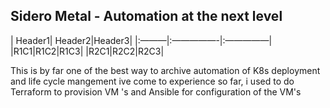 
## Sidero Metal - Automation at the next level


| Header1| Header2|Header3|
|:———|:—————-|:—————|
|R1C1|R1C2|R1C3|
|R2C1|R2C2|R2C3|

This is by far one of the best way to archive automation of K8s deployment and life cycle mangement ive come to experience so far, i used to do Terraform to provision VM 's and Ansible for configuration of the VM's 
